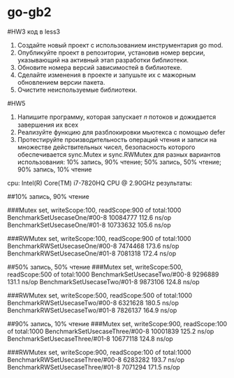 # go-gb2


#HW3 
код в less3
1. Создайте новый проект с использованием инструментария go mod.
2. Опубликуйте проект в репозитории, установив номер версии, указывающий на активный этап
   разработки библиотеки.
3. Обновите номера версий зависимостей в библиотеке.
4. Сделайте изменения в проекте и запушьте их с мажорным обновлением версии пакета.
5. Очистите неиспользуемые библиотеки.

#HW5
1. Напишите программу, которая запускает 𝑛 потоков и дожидается завершения их всех
2. Реализуйте функцию для разблокировки мьютекса с помощью defer
3. Протестируйте производительность операций чтения и записи на множестве
   действительных чисел, безопасность которого обеспечивается sync.Mutex и sync.RWMutex для разных вариантов использования: 10% запись, 90% чтение; 50% запись, 50% чтение; 90% запись, 10% чтение
   
cpu: Intel(R) Core(TM) i7-7820HQ CPU @ 2.90GHz результаты:

##10% запись, 90% чтение

###Mutex set, writeScope:100, readScope:900 of total:1000
BenchmarkSetUsecaseOne/#00-8   	10084777	       112.6 ns/op
BenchmarkSetUsecaseOne/#01-8   	10733632	       105.6 ns/op

###RWMutex set, writeScope:100, readScope:900 of total:1000
BenchmarkRWSetUsecaseOne/#00-8 	 7474468	       173.6 ns/op
BenchmarkRWSetUsecaseOne/#01-8 	 7081318	       172.4 ns/op

##50% запись, 50% чтение
###Mutex set, writeScope:500, readScope:500 of total:1000
BenchmarkSetUsecaseTwo/#00-8   	 9296889	       131.1 ns/op
BenchmarkSetUsecaseTwo/#01-8   	 9873106	       124.8 ns/op

###RWMutex set, writeScope:500, readScope:500 of total:1000
BenchmarkRWSetUsecaseTwo/#00-8 	 6321628	       180.5 ns/op
BenchmarkRWSetUsecaseTwo/#01-8 	 7826137	       164.9 ns/op

##90% запись, 10% чтение
###Mutex set, writeScope:900, readScope:100 of total:1000
BenchmarkSetUsecaseThree/#00-8 	10001839	       125.2 ns/op
BenchmarkSetUsecaseThree/#01-8 	10677118	       124.8 ns/op

###RWMutex set, writeScope:900, readScope:100 of total:1000
BenchmarkRWSetUsecaseThree/#00-8         	 6283282	       193.7 ns/op
BenchmarkRWSetUsecaseThree/#01-8         	 7071294	       171.5 ns/op
